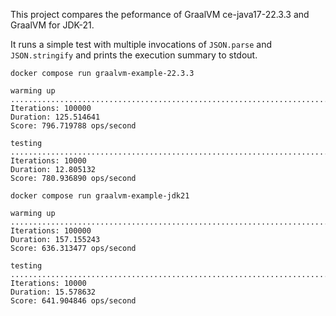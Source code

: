 This project compares the peformance of GraalVM ce-java17-22.3.3 and GraalVM for JDK-21.

It runs a simple test with multiple invocations of `JSON.parse` and `JSON.stringify` and prints the execution summary to stdout.


```
docker compose run graalvm-example-22.3.3
```

```
warming up
....................................................................................................
Iterations: 100000
Duration: 125.514641
Score: 796.719788 ops/second

testing
....................................................................................................
Iterations: 10000
Duration: 12.805132
Score: 780.936890 ops/second
```

```
docker compose run graalvm-example-jdk21
```

```
warming up
....................................................................................................
Iterations: 100000
Duration: 157.155243
Score: 636.313477 ops/second

testing
....................................................................................................
Iterations: 10000
Duration: 15.578632
Score: 641.904846 ops/second
```
